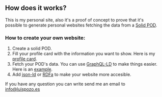 ## How does it works?
This is my personal site, also it's a proof of concept to prove that it's possible to generate personal websites fetching the data from a [Solid POD](https://solid.mit.edu/).  
### How to create your own website:  
1.  Create a solid POD.  
2.  Fill your profile card with the information you want to show. Here is my [profile card](https://luispozo.inrupt.net/profile/card#me).  
3.  Fetch your POD's data. You can use [GraphQL-LD](https://github.com/rubensworks/GraphQL-LD.js) to make things easier. Here is an [example](https://github.com/w0xter/website/blob/master/src/api/solid.js).  
4.  Add [json-ld](https://json-ld.org/) or [RDFa](https://www.w3.org/TR/rdfa-primer/)  to make your website more accesible.  

If you have any question you can write send me an email to [info@luispozo.es](mailto:info@luispozo.es)  
